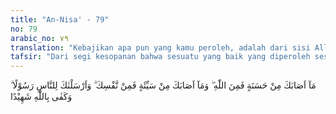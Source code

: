 ```yaml
---
title: "An-Nisa' - 79"
no: 79
arabic_no: ٧٩
translation: "Kebajikan apa pun yang kamu peroleh, adalah dari sisi Allah, dan keburukan apa pun yang menimpamu, itu dari (kesalahan) dirimu sendiri. Kami mengutusmu (Muhammad) menjadi Rasul kepada (seluruh) manusia. Dan cukuplah Allah yang menjadi saksi."
tafsir: "Dari segi kesopanan bahwa sesuatu yang baik yang diperoleh seseorang hendaklah dikatakan datangnya dari Allah. Malapetaka yang menimpa seseorang itu hendaklah dikatakan datangnya dari dirinya sendiri, mungkin pula karena disebabkan kelalaiannya atau kelalaian orang lain apakah dia saudara, sahabat atau tetangga."
---
```

مَآ اَصَابَكَ مِنْ حَسَنَةٍ فَمِنَ اللّٰهِ ۖ وَمَآ اَصَابَكَ مِنْ سَيِّئَةٍ فَمِنْ نَّفْسِكَ ۗ وَاَرْسَلْنٰكَ لِلنَّاسِ رَسُوْلًا  ۗ وَكَفٰى بِاللّٰهِ شَهِيْدًا 
